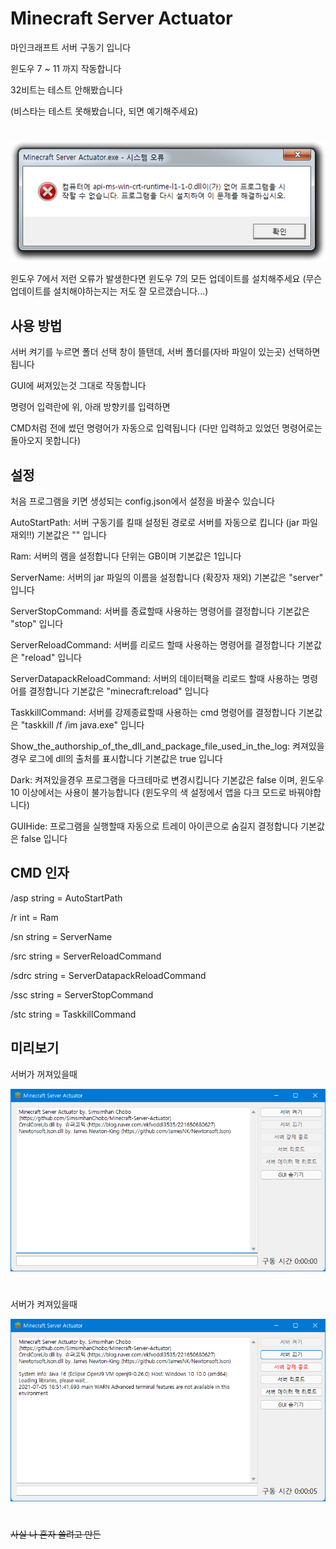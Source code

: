 # Minecraft Server Actuator
마인크래프트 서버 구동기 입니다

윈도우 7 ~ 11 까지 작동합니다

32비트는 테스트 안해봤습니다

(비스타는 테스트 못해봤습니다, 되면 예기해주세요)
#
<img src="오류 창.png" title="오류 창"></img>

윈도우 7에서 저런 오류가 발생한다면 윈도우 7의 모든 업데이트를 설치해주세요 (무슨 업데이트를 설치해야하는지는 저도 잘 모르갰습니다...)



## 사용 방법
서버 켜기를 누르면 폴더 선택 창이 뜰탠데, 서버 폴더를(자바 파일이 있는곳) 선택하면 됩니다

GUI에 써져있는것 그대로 작동합니다

명령어 입력란에 위, 아래 방향키를 입력하면

CMD처럼 전에 썼던 명령어가 자동으로 입력됩니다 (다만 입력하고 있었던 명령어로는 돌아오지 못합니다)



## 설정
처음 프로그램을 키면 생성되는 config.json에서 설정을 바꿀수 있습니다

AutoStartPath: 서버 구동기를 킬때 설정된 경로로 서버를 자동으로 킵니다 (jar 파일 재외!!) 기본값은 "" 입니다

Ram: 서버의 램을 설정합니다 단위는 GB이며 기본값은 1입니다

ServerName: 서버의 jar 파일의 이름을 설정합니다 (확장자 재외) 기본값은 "server" 입니다

ServerStopCommand: 서버를 종료할때 사용하는 명령어를 결정합니다 기본값은 "stop" 입니다

ServerReloadCommand: 서버를 리로드 할때 사용하는 명령어를 결정합니다 기본값은 "reload" 입니다

ServerDatapackReloadCommand: 서버의 데이터팩을 리로드 할때 사용하는 명령어를 결정합니다 기본값은 "minecraft:reload" 입니다

TaskkillCommand: 서버를 강제종료할때 사용하는 cmd 명령어를 결정합니다 기본값은 "taskkill /f /im java.exe" 입니다

Show_the_authorship_of_the_dll_and_package_file_used_in_the_log: 켜져있을경우 로그에 dll의 출처를 표시합니다 기본값은 true 입니다

Dark: 켜져있을경우 프로그램을 다크테마로 변경시킵니다 기본값은 false 이며, 윈도우 10 이상에서는 사용이 불가능합니다 (윈도우의 색 설정에서 앱을 다크 모드로 바꿔야합니다)

GUIHide: 프로그램을 실행할때 자동으로 트레이 아이콘으로 숨길지 결정합니다 기본값은 false 입니다



## CMD 인자
/asp string = AutoStartPath

/r int = Ram

/sn string = ServerName

/src string = ServerReloadCommand

/sdrc string = ServerDatapackReloadCommand

/ssc string = ServerStopCommand

/stc string = TaskkillCommand



## 미리보기
서버가 꺼져있을때

<img src="서버 꺼짐.png" title="서버 꺼짐"></img>

#

서버가 켜져있을때

<img src="서버 켜짐.png" title="서버 켜짐"></img>
#
~~사실 나 혼자 쓸려고 만든~~
